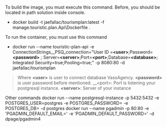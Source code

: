 To build the image, you must execute this command. Before, you should be located in path solution inside console.

- docker build -t jaefallac/tourismplan:latest -f manage.touristic.plan.Api\Dockerfile .

To run the container, you must use this command

- docker run --name touristic-plan-api -e ConnectionStrings__PSQ_connection="User ID =__\<user\>__;Password=__\<password\>__ ; Server=__\<server\>__;Port=__\<port\>__;Database=__\<database\>__; Integrated Security=true;Pooling=true;" -p 8080:80 -d jaefallac/tourismplan

> Where __\<user\>__ is user to connect database VassAgency. __\<password\>__ is user password before mentioned. __\<port\>: Port is listening your postgresql instance. __\<server\>__: Server of your instance

Other commands
docker run --name postgresql-instance -p 5432:5432 -e POSTGRES_USER=postgres -e POSTGRES_PASSWORD=<password> -e POSTGRES_DB=<instance-name> -d postgres
docker run --name pgadmin -p 80:80 -e 'PGADMIN_DEFAULT_EMAIL=<email-admin>' -e 'PGADMIN_DEFAULT_PASSWORD=<password-admin>' -d dpage/pgadmin4

